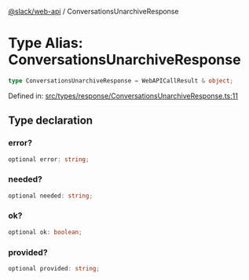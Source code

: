 [@slack/web-api](../index.md) / ConversationsUnarchiveResponse

# Type Alias: ConversationsUnarchiveResponse

```ts
type ConversationsUnarchiveResponse = WebAPICallResult & object;
```

Defined in: [src/types/response/ConversationsUnarchiveResponse.ts:11](https://github.com/slackapi/node-slack-sdk/blob/main/packages/web-api/src/types/response/ConversationsUnarchiveResponse.ts#L11)

## Type declaration

### error?

```ts
optional error: string;
```

### needed?

```ts
optional needed: string;
```

### ok?

```ts
optional ok: boolean;
```

### provided?

```ts
optional provided: string;
```
